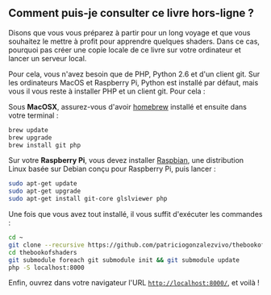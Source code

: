 ## Comment puis-je consulter ce livre hors-ligne ?

Disons que vous vous préparez à partir pour un long voyage et que vous souhaitez le mettre à profit pour apprendre quelques shaders. Dans ce cas, pourquoi pas créer une copie locale de ce livre sur votre ordinateur et lancer un serveur local.

Pour cela, vous n'avez besoin que de PHP, Python 2.6 et d'un client git. Sur les ordinateurs MacOS et Raspberry Pi, Python est installé par défaut, mais vous il vous reste à installer PHP et un client git. Pour cela :

Sous **MacOSX**, assurez-vous d'avoir [homebrew](http://brew.sh/) installé et ensuite dans votre terminal :

```bash
brew update
brew upgrade
brew install git php
```

Sur votre **Raspberry Pi**, vous devez installer [Raspbian](https://www.raspberrypi.org/downloads/raspbian/), une distribution Linux basée sur Debian conçu pour Raspberry Pi, puis lancer :

```bash
sudo apt-get update
sudo apt-get upgrade
sudo apt-get install git-core glslviewer php
```

Une fois que vous avez tout installé, il vous suffit d'exécuter les commandes :

```bash
cd ~
git clone --recursive https://github.com/patriciogonzalezvivo/thebookofshaders.git
cd thebookofshaders
git submodule foreach git submodule init && git submodule update
php -S localhost:8000
```

Enfin, ouvrez dans votre navigateur l'URL [`http://localhost:8000/`](http://localhost:8000/), et voilà !
